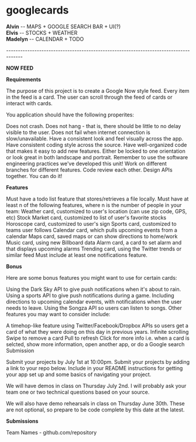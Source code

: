 # googlecards


<b>Alvin</b> -- MAPS + GOOGLE SEARCH BAR + UI(?) <br>
<b>Elvis</b> -- STOCKS + WEATHER <br>
<b>Madelyn</b> -- CALENDAR + TODO  <br>






------------------------------------------------------------------------------------- <br>



<b>NOW FEED</b>

<b>Requirements</b>

The purpose of this project is to create a Google Now style feed. Every item in the feed is a card. The user can scroll through the feed of cards or interact with cards.

You application should have the following properites:

Does not crash.
Does not hang - that is, there should be little to no delay visible to the user.
Does not fail when internet connection is slow/unavailable.
Have a consistent look and feel visually across the app.
Have consistent coding style across the source.
Have well-organized code that makes it easy to add new features.
Either be locked to one orientation or look great in both landscape and portrait.
Remember to use the software engineering practices we've developed this unit! Work on different branches for different features. Code review each other. Design APIs together. You can do it!

<b>Features</b>

Must have a todo list feature that stores/retrieves a file locally.
Must have at least n of the following features, where n is the number of people in your team:
Weather card, customized to user's location (can use zip code, GPS, etc)
Stock Market card, customized to list of user's favorite stocks
Horoscope card, customized to user's sign
Sports card, customized to teams user follows
Calendar card, which pulls upcoming events from a calendar
Maps card, saved maps or can show directions to home/work
Music card, using new Billboard data
Alarm card, a card to set alarm and that displays upcoming alarms
Trending card, using the Twitter trends or similar feed
Must include at least one notifications feature.


<b>Bonus</b>

Here are some bonus features you might want to use for certain cards:

Using the Dark Sky API to give push notifications when it's about to rain.
Using a sports API to give push notifications during a game.
Including directions to upcoming calendar events, with notifications when the user needs to leave.
Using the Songza API so users can listen to songs.
Other features you may want to consider include:

A timehop-like feature using Twitter/Facebook/Dropbox APIs so users get a card of what they were doing on this day in previous years.
Infinite scrolling
Swipe to remove a card
Pull to refresh
Click for more info i.e. when a card is selcted, show more information, open another app, or do a Google search
Submission

Submit your projects by July 1st at 10:00pm. Submit your projects by adding a link to your repo below. Include in your README instructions for getting your app set up and some basics of navigating your project.

We will have demos in class on Thursday July 2nd. I will probably ask your team one or two technical questions based on your source.

We will also have demo rehearsals in class on Thursday June 30th. These are not optional, so prepare to be code complete by this date at the latest.

<b>Submissions</b>

Team Names - github.com/repository




